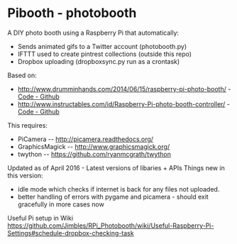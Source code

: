 # Pibooth - photobooth

A DIY photo booth using a Raspberry Pi that automatically:
- Sends animated gifs to a Twitter account (photobooth.py)
- IFTTT used to create pintrest collections (outside this repo)
- Dropbox uploading (dropboxsync.py run as a crontask) 

Based on: 
 - http://www.drumminhands.com/2014/06/15/raspberry-pi-photo-booth/ -  [Code - Github](https://github.com/drumminhands/drumminhands_photobooth)
 - http://www.instructables.com/id/Raspberry-Pi-photo-booth-controller/  - [Code - Github](https://github.com/safay/RPi_photobooth)

This requires:
  - PiCamera -- http://picamera.readthedocs.org/
  - GraphicsMagick -- http://www.graphicsmagick.org/
  - twython -- https://github.com/ryanmcgrath/twython

Updated as of April 2016 - Latest versions of libaries + APIs
Things new in this version:
   - idle mode which checks if internet is back for any files not uploaded.
   - better handling of errors with pygame and picamera - should exit gracefully in more cases now
   
Useful Pi setup in Wiki 
https://github.com/Jimbles/RPi_Photobooth/wiki/Useful-Raspberry-Pi-Settings#schedule-dropbox-checking-task
   
 
   
